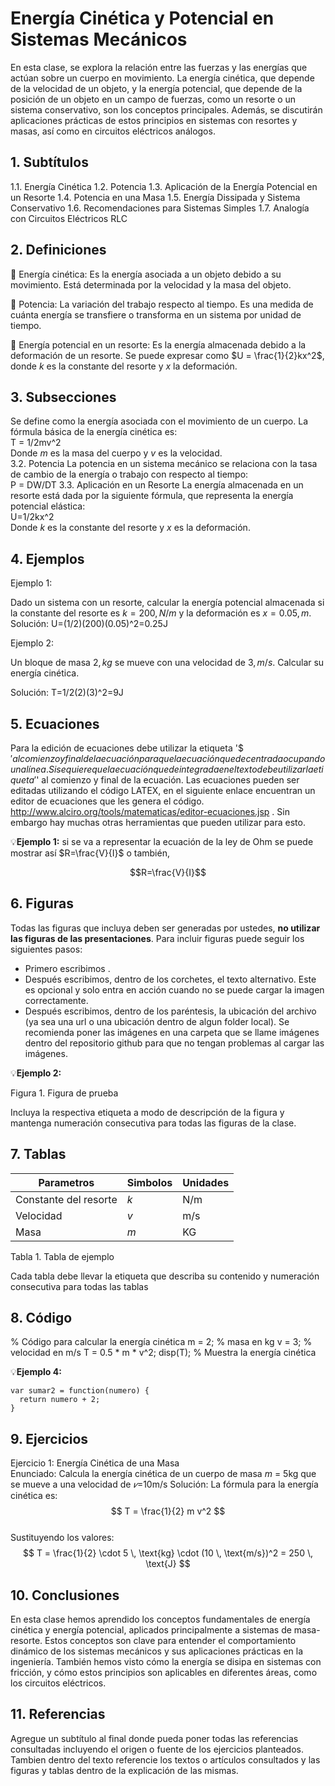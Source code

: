 # Energía Cinética y Potencial en Sistemas Mecánicos
En esta clase, se explora la relación entre las fuerzas y las energías que actúan sobre un cuerpo en movimiento. La energía cinética, que depende de la velocidad de un objeto, y la energía potencial, que depende de la posición de un objeto en un campo de fuerzas, como un resorte o un sistema conservativo, son los conceptos principales. Además, se discutirán aplicaciones prácticas de estos principios en sistemas con resortes y masas, así como en circuitos eléctricos análogos.

## 1. Subtítulos
1.1. Energía Cinética 1.2. Potencia 1.3. Aplicación de la Energía Potencial en un Resorte 1.4. Potencia en una Masa 1.5. Energía Dissipada y Sistema Conservativo 1.6. Recomendaciones para Sistemas Simples 1.7. Analogía con Circuitos Eléctricos RLC

## 2. Definiciones
🔑 Energía cinética: Es la energía asociada a un objeto debido a su movimiento. Está determinada por la velocidad y la masa del objeto.

🔑 Potencia: La variación del trabajo respecto al tiempo. Es una medida de cuánta energía se transfiere o transforma en un sistema por unidad de tiempo.

🔑 Energía potencial en un resorte: Es la energía almacenada debido a la deformación de un resorte. Se puede expresar como $U = \frac{1}{2}kx^2$, donde $k$ es la constante del resorte y $x$ la deformación.

## 3. Subsecciones
Se define como la energía asociada con el movimiento de un cuerpo. La fórmula básica de la energía cinética es:  
T = 1/2mv^2  
Donde $m$ es la masa del cuerpo y $v$ es la velocidad.  
3.2. Potencia
La potencia en un sistema mecánico se relaciona con la tasa de cambio de la energía o trabajo con respecto al tiempo:  
P = DW/DT
3.3. Aplicación en un Resorte
La energía almacenada en un resorte está dada por la siguiente fórmula, que representa la energía potencial elástica:  
U=1/2kx^2  
Donde $k$ es la constante del resorte y $x$ es la deformación.  

## 4. Ejemplos
Ejemplo 1:

Dado un sistema con un resorte, calcular la energía potencial almacenada si la constante del resorte es $k = 200 , N/m$ y la deformación es $x = 0.05 , m$.
Solución: U=(1/2)(200)(0.05)^2=0.25J

Ejemplo 2:

Un bloque de masa $2 , kg$ se mueve con una velocidad de $3 , m/s$. Calcular su energía cinética.

Solución: T=1/2(2)(3)^2=9J

## 5. Ecuaciones
Para la edición de ecuaciones debe utilizar la etiqueta '$$' al comienzo y final de la ecuación para que la ecuación quede centrada ocupando una línea. Si se quiere que la ecuación quede integrada en el texto debe utilizar la etiqueta '$' al comienzo y final de la ecuación. Las ecuaciones pueden ser editadas utilizando el código LATEX, en el siguiente enlace encuentran un editor de ecuaciones que les genera el código. http://www.alciro.org/tools/matematicas/editor-ecuaciones.jsp . Sin embargo hay muchas otras herramientas que pueden utilizar para esto.

💡**Ejemplo 1:** si se va a representar la ecuación de la ley de Ohm se puede mostrar así $R=\frac{V}{I}$ o también,

$$R=\frac{V}{I}$$

## 6. Figuras
Todas las figuras que incluya deben ser generadas por ustedes, **no utilizar las figuras de las presentaciones**. Para incluir figuras puede seguir los siguientes pasos:
* Primero escribimos ![]().
* Después escribimos, dentro de los corchetes, el texto alternativo. Este es opcional y solo entra en acción cuando no se puede cargar la imagen correctamente.
* Después escribimos, dentro de los paréntesis, la ubicación del archivo (ya sea una url o una ubicación dentro de algun folder local). Se recomienda poner las imágenes en una carpeta que se llame imágenes dentro del repositorio github para que no tengan problemas al cargar las imágenes.

💡**Ejemplo 2:**

Figura 1. Figura de prueba

Incluya la respectiva etiqueta a modo de descripción de la figura y mantenga numeración consecutiva para todas las figuras de la clase.

## 7. Tablas

| Parametros            | Simbolos | Unidades |
|-----------------------|----------|----------|
| Constante del resorte | $k$      | N/m      |
| Velocidad             | $v$      | m/s      | 
| Masa                  | $m$      | KG       | 

Tabla 1. Tabla de ejemplo

Cada tabla debe llevar la etiqueta que describa su contenido y numeración consecutiva para todas las tablas

## 8. Código
% Código para calcular la energía cinética
m = 2; % masa en kg
v = 3; % velocidad en m/s
T = 0.5 * m * v^2;
disp(T); % Muestra la energía cinética


💡**Ejemplo 4:**
```
var sumar2 = function(numero) {
  return numero + 2;
}
```

## 9. Ejercicios
Ejercicio 1: Energía Cinética de una Masa  
Enunciado:
Calcula la energía cinética de un cuerpo de masa $m$ = 5kg  que se mueve a una velocidad de 
$𝑣$=10m/s
Solución:
La fórmula para la energía cinética es:  
$$ T = \frac{1}{2} m v^2 $$  
Sustituyendo los valores:  
$$ T = \frac{1}{2} \cdot 5 \, \text{kg} \cdot (10 \, \text{m/s})^2 = 250 \, \text{J} $$  


## 10. Conclusiones
En esta clase hemos aprendido los conceptos fundamentales de energía cinética y energía potencial, aplicados principalmente a sistemas de masa-resorte. Estos conceptos son clave para entender el comportamiento dinámico de los sistemas mecánicos y sus aplicaciones prácticas en la ingeniería. También hemos visto cómo la energía se disipa en sistemas con fricción, y cómo estos principios son aplicables en diferentes áreas, como los circuitos eléctricos.

## 11. Referencias
Agregue un subtítulo al final donde pueda poner todas las referencias consultadas incluyendo el origen o fuente de los ejercicios planteados. Tambien dentro del texto referencie los textos o artículos consultados y las figuras y tablas dentro de la explicación de las mismas.
